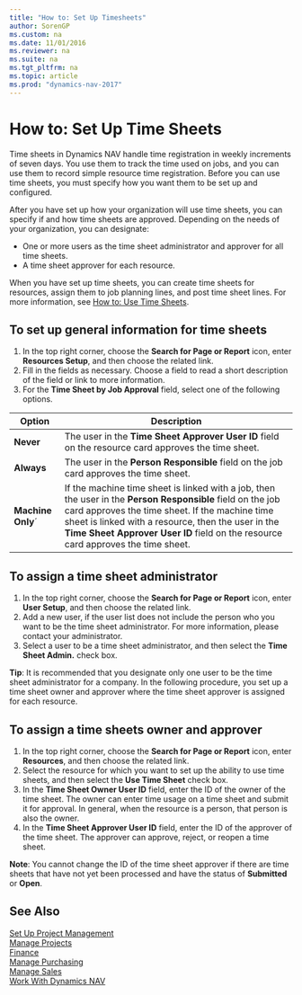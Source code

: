 ```yaml
---
title: "How to: Set Up Timesheets"
author: SorenGP
ms.custom: na
ms.date: 11/01/2016
ms.reviewer: na
ms.suite: na
ms.tgt_pltfrm: na
ms.topic: article
ms.prod: "dynamics-nav-2017"
---
```


# How to: Set Up Time Sheets
Time sheets in Dynamics NAV handle time registration in weekly increments of seven days. You use them to track the time used on jobs, and you can use them to record simple resource time registration. Before you can use time sheets, you must specify how you want them to be set up and configured.

After you have set up how your organization will use time sheets, you can specify if and how time sheets are approved. Depending on the needs of your organization, you can designate:

- One or more users as the time sheet administrator and approver for all time sheets.
- A time sheet approver for each resource.

When you have set up time sheets, you can create time sheets for resources, assign them to job planning lines, and post time sheet lines. For more information, see [How to: Use Time Sheets](projects-how-use-time-sheets.md).

## To set up general information for time sheets  

1. In the top right corner, choose the **Search for Page or Report** icon, enter **Resources Setup**, and then choose the related link.  
2. Fill in the fields as necessary. Choose a field to read a short description of the field or link to more information.
3. For the **Time Sheet by Job Approval** field, select one of the following options.

|Option |Description|
|---|---|
|**Never**|The user in the **Time Sheet Approver User ID** field on the resource card approves the time sheet.|
|**Always**|The user in the **Person Responsible** field on the job card approves the time sheet.|
|**Machine Only**´|If the machine time sheet is linked with a job, then the user in the **Person Responsible** field on the job card approves the time sheet. If the machine time sheet is linked with a resource, then the user in the **Time Sheet Approver User ID** field on the resource card approves the time sheet.

## To assign a time sheet administrator  

1. In the top right corner, choose the **Search for Page or Report** icon, enter **User Setup**, and then choose the related link.  
2.  Add a new user, if the user list does not include the person who you want to be the time sheet administrator. For more information, please contact your administrator.  
3. Select a user to be a time sheet administrator, and then select the **Time Sheet Admin.** check box.  

**Tip**: It is recommended that you designate only one user to be the time sheet administrator for a company. In the following procedure, you set up a time sheet owner and approver where the time sheet approver is assigned for each resource.  

## To assign a time sheets owner and approver  

1. In the top right corner, choose the **Search for Page or Report** icon, enter **Resources**, and then choose the related link.
2. Select the resource for which you want to set up the ability to use time sheets, and then select the **Use Time Sheet** check box.  
3. In the **Time Sheet Owner User ID** field, enter the ID of the owner of the time sheet. The owner can enter time usage on a time sheet and submit it for approval. In general, when the resource is a person, that person is also the owner.  
4. In the **Time Sheet Approver User ID** field, enter the ID of the approver of the time sheet. The approver can approve, reject, or reopen a time sheet.  

**Note**: You cannot change the ID of the time sheet approver if there are time sheets that have not yet been processed and have the status of **Submitted** or **Open**.

## See Also
[Set Up Project Management](projects-setup-projects.md)  
[Manage Projects](projects-manage-projects.md)  
[Finance](Finance.md)  
[Manage Purchasing](purchasing-manage-purchasing.md)         
[Manage Sales](sales-manage-sales.md)      
[Work With Dynamics NAV](ui-work-product.md)  
